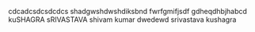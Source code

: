 cdcadcsdcsdcdcs
shadgwshdwshdiksbnd
fwrfgmifjsdf
gdheqdhbjhabcd
kuSHAGRA sRIVASTAVA
shivam kumar
dwedewd
srivastava kushagra

